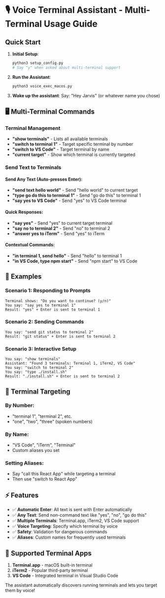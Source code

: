 # 🎙️ Voice Terminal Assistant - Multi-Terminal Usage Guide

## Quick Start

1. **Initial Setup**:
   ```bash
   python3 setup_config.py
   # Say "y" when asked about multi-terminal support
   ```

2. **Run the Assistant**:
   ```bash
   python3 voice_exec_macos.py
   ```

3. **Wake up the assistant**:
   Say: "Hey Jarvis" (or whatever name you chose)

## 🖥️ Multi-Terminal Commands

### Terminal Management
- **"show terminals"** - Lists all available terminals
- **"switch to terminal 1"** - Target specific terminal by number  
- **"switch to VS Code"** - Target terminal by name
- **"current target"** - Show which terminal is currently targeted

### Send Text to Terminals

#### Send Any Text (Auto-presses Enter):
- **"send text hello world"** - Send "hello world" to current target
- **"type go do this to terminal 1"** - Send "go do this" to terminal 1
- **"say yes to VS Code"** - Send "yes" to VS Code terminal

#### Quick Responses:
- **"say yes"** - Send "yes" to current target terminal
- **"say no to terminal 2"** - Send "no" to terminal 2
- **"answer yes to iTerm"** - Send "yes" to iTerm

#### Contextual Commands:
- **"in terminal 1, send hello"** - Send "hello" to terminal 1
- **"in VS Code, type npm start"** - Send "npm start" to VS Code

## 📝 Examples

### Scenario 1: Responding to Prompts
```
Terminal shows: "Do you want to continue? (y/n)"
You say: "say yes to terminal 1"
Result: "yes" + Enter is sent to terminal 1
```

### Scenario 2: Sending Commands
```
You say: "send git status to terminal 2"  
Result: "git status" + Enter is sent to terminal 2
```

### Scenario 3: Interactive Setup
```
You say: "show terminals"
Assistant: "Found 3 terminals: Terminal 1, iTerm2, VS Code"
You say: "switch to terminal 2"
You say: "type ./install.sh"
Result: "./install.sh" + Enter is sent to terminal 2
```

## 🎯 Terminal Targeting

### By Number:
- "terminal 1", "terminal 2", etc.
- "one", "two", "three" (spoken numbers)

### By Name:
- "VS Code", "iTerm", "Terminal"
- Custom aliases you set

### Setting Aliases:
- Say "call this React App" while targeting a terminal
- Then use "switch to React App"

## ⚡ Features

- ✅ **Automatic Enter**: All text is sent with Enter automatically
- ✅ **Any Text**: Send non-command text like "yes", "no", "go do this"
- ✅ **Multiple Terminals**: Terminal.app, iTerm2, VS Code support
- ✅ **Voice Targeting**: Specify which terminal by voice
- ✅ **Safety**: Validation for dangerous commands
- ✅ **Aliases**: Custom names for frequently used terminals

## 🔧 Supported Terminal Apps

1. **Terminal.app** - macOS built-in terminal
2. **iTerm2** - Popular third-party terminal
3. **VS Code** - Integrated terminal in Visual Studio Code

The assistant automatically discovers running terminals and lets you target them by voice!